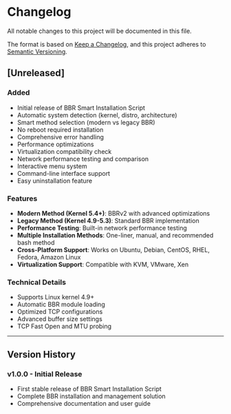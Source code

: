 # Changelog

All notable changes to this project will be documented in this file.

The format is based on [Keep a Changelog](https://keepachangelog.com/en/1.0.0/),
and this project adheres to [Semantic Versioning](https://semver.org/spec/v2.0.0.html).

## [Unreleased]

### Added
- Initial release of BBR Smart Installation Script
- Automatic system detection (kernel, distro, architecture)
- Smart method selection (modern vs legacy BBR)
- No reboot required installation
- Comprehensive error handling
- Performance optimizations
- Virtualization compatibility check
- Network performance testing and comparison
- Interactive menu system
- Command-line interface support
- Easy uninstallation feature

### Features
- **Modern Method (Kernel 5.4+)**: BBRv2 with advanced optimizations
- **Legacy Method (Kernel 4.9-5.3)**: Standard BBR implementation
- **Performance Testing**: Built-in network performance testing
- **Multiple Installation Methods**: One-liner, manual, and recommended bash method
- **Cross-Platform Support**: Works on Ubuntu, Debian, CentOS, RHEL, Fedora, Amazon Linux
- **Virtualization Support**: Compatible with KVM, VMware, Xen

### Technical Details
- Supports Linux kernel 4.9+
- Automatic BBR module loading
- Optimized TCP configurations
- Advanced buffer size settings
- TCP Fast Open and MTU probing

---

## Version History

### v1.0.0 - Initial Release
- First stable release of BBR Smart Installation Script
- Complete BBR installation and management solution
- Comprehensive documentation and user guide